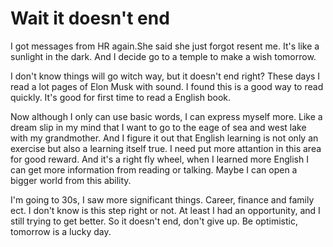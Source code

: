 # Wait it doesn't end
I got messages from HR again.She said she just forgot resent me.
It's like a sunlight in the dark.
And I decide go to a temple to make a wish tomorrow.

I don't know things will go witch way, but it doesn't end right?
These days I read a lot pages of Elon Musk with sound.
I found this is a good way to read quickly. 
It's good for first time to read a English book.

Now although I only can use basic words, I can express myself more.
Like a dream slip in my mind that I want to go to the eage of sea and west lake with my grandmother.
And I figure it out that English learning is not only an exercise but also a learning itself true.
I need put more attantion in this area for good reward.
And it's a right fly wheel, when I learned more English I can get more information from reading or talking.
Maybe I can open a bigger world from this ability.

I'm going to 30s, I saw more significant things.
Career, finance and family ect.
I don't know is this step right or not.
At least I had an opportunity, and I still trying to get better.
So it doesn't end, don't give up.
Be optimistic, tomorrow is a lucky day.
